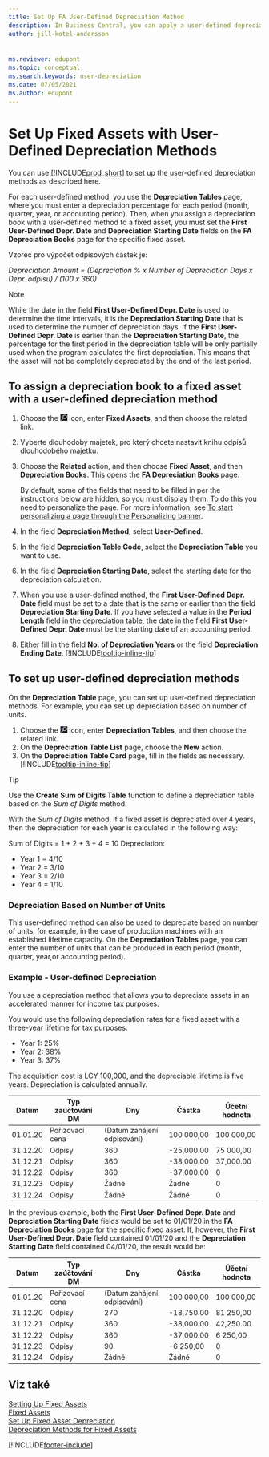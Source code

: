 ```yaml
---
title: Set Up FA User-Defined Depreciation Method
description: In Business Central, you can apply a user-defined depreciation method for defining your asset's depreciation method on the Fixed Asset Card page.
author: jill-kotel-andersson


ms.reviewer: edupont
ms.topic: conceptual
ms.search.keywords: user-depreciation
ms.date: 07/05/2021
ms.author: edupont
---
```


# Set Up Fixed Assets with User-Defined Depreciation Methods

You can use [!INCLUDE[prod_short](includes/prod_short.md)] to set up the user-defined depreciation methods as described here.

For each user-defined method, you use the **Depreciation Tables** page, where you must enter a depreciation percentage for each period (month, quarter, year, or accounting period). Then, when you assign a depreciation book with a user-defined method to a fixed asset, you must set the **First User-Defined Depr. Date** and **Depreciation Starting Date** fields on the **FA Depreciation Books** page for the specific fixed asset.

Vzorec pro výpočet odpisových částek je:

*Depreciation Amount = (Depreciation % x Number of Depreciation Days x Depr. odpisu) / (100 x 360)*


> [!NOTE]  
> While the date in the field **First User-Defined Depr. Date** is used to determine the time intervals, it is the **Depreciation Starting Date** that is used to determine the number of depreciation days. If the **First User-Defined Depr. Date** is earlier than the **Depreciation Starting Date**, the percentage for the first period in the depreciation table will be only partially used when the program calculates the first depreciation. This means that the asset will not be completely depreciated by the end of the last period.

## To assign a depreciation book to a fixed asset with a user-defined depreciation method

1. Choose the ![Lightbulb that opens the Tell Me feature.](media/ui-search/search_small.png "Tell me what you want to do") icon, enter **Fixed Assets**, and then choose the related link.
2. Vyberte dlouhodobý majetek, pro který chcete nastavit knihu odpisů dlouhodobého majetku.
3. Choose the **Related** action, and then choose **Fixed Asset**, and then **Depreciation Books**. This opens the **FA Depreciation Books** page.

   By default, some of the fields that need to be filled in per the instructions below are hidden, so you must display them. To do this you need to personalize the page. For more information, see [To start personalizing a page through the Personalizing banner](ui-personalization-user.md#to-start-personalizing-a-page-through-the-personalizing-banner).
4. In the field **Depreciation Method**, select **User-Defined**.
5. In the field **Depreciation Table Code**, select the **Depreciation Table** you want to use.
6. In the field **Depreciation Starting Date**, select the starting date for the depreciation calculation.
7. When you use a user-defined method, the **First User-Defined Depr. Date** field must be set to a date that is the same or earlier than the field **Depreciation Starting Date**. If you have selected a value in the **Period Length** field in the depreciation table, the date in the field **First User-Defined Depr. Date** must be the starting date of an accounting period.
8. Either fill in the field **No. of Depreciation Years** or the field **Depreciation Ending Date**. [!INCLUDE[tooltip-inline-tip](includes/tooltip-inline-tip_md.md)]

## To set up user-defined depreciation methods

On the **Depreciation Table** page, you can set up user-defined depreciation methods. For example, you can set up depreciation based on number of units.

1. Choose the ![Lightbulb that opens the Tell Me feature.](media/ui-search/search_small.png "Tell me what you want to do") icon, enter **Depreciation Tables**, and then choose the related link.
2. On the **Depreciation Table List** page, choose the **New** action.
3. On the **Depreciation Table Card** page, fill in the fields as necessary. [!INCLUDE[tooltip-inline-tip](includes/tooltip-inline-tip_md.md)]

> [!TIP]
> Use the **Create Sum of Digits Table** function to define a depreciation table based on the *Sum of Digits* method.

With the *Sum of Digits* method, if a fixed asset is depreciated over 4 years, then the depreciation for each year is calculated in the following way:

Sum of Digits = 1 + 2 + 3 + 4 = 10
Depreciation:

* Year 1 = 4/10
* Year 2 = 3/10
* Year 3 = 2/10
* Year 4 = 1/10

### Depreciation Based on Number of Units

This user-defined method can also be used to depreciate based on number of units, for example, in the case of production machines with an established lifetime capacity. On the **Depreciation Tables** page, you can enter the number of units that can be produced in each period (month, quarter, year,or accounting period).

### Example - User-defined Depreciation

You use a depreciation method that allows you to depreciate assets in an accelerated manner for income tax purposes.

You would use the following depreciation rates for a fixed asset with a three-year lifetime for tax purposes:

* Year 1: 25%
* Year 2: 38%
* Year 3: 37%

The acquisition cost is LCY 100,000, and the depreciable lifetime is five years. Depreciation is calculated annually.

| Datum | Typ zaúčtování DM | Dny | Částka | Účetní hodnota |
| --- | --- | --- | --- | --- |
| 01.01.20 | Pořizovací cena | (Datum zahájení odpisování) | 100 000,00 | 100 000,00 |
| 31.12.20 | Odpisy | 360 | -25,000.00 | 75 000,00 |
| 31.12.21 | Odpisy | 360 | -38,000.00 | 37,000.00 |
| 31.12.22 | Odpisy | 360 | -37,000.00 | 0 |
| 31,12.23 | Odpisy | Žádné | Žádné | 0 |
| 31.12.24 | Odpisy | Žádné | Žádné | 0 |

In the previous example, both the **First User-Defined Depr. Date** and **Depreciation Starting Date** fields would be set to 01/01/20 in the **FA Depreciation Books** page for the specific fixed asset. If, however, the **First User-Defined Depr. Date** field contained 01/01/20 and the **Depreciation Starting Date** field contained 04/01/20, the result would be:

| Datum | Typ zaúčtování DM | Dny | Částka | Účetní hodnota |
| --- | --- | --- | --- | --- |
| 01.01.20 | Pořizovací cena | (Datum zahájení odpisování) | 100 000,00 | 100 000,00 |
| 31.12.20 | Odpisy | 270 | -18,750.00 | 81 250,00 |
| 31.12.21 | Odpisy | 360 | -38,000.00 | 42,250.00 |
| 31.12.22 | Odpisy | 360 | -37,000.00 | 6 250,00 |
| 31,12.23 | Odpisy | 90 | -6 250,00 | 0 |
| 31.12.24 | Odpisy | Žádné | Žádné | 0 |


## Viz také
[Setting Up Fixed Assets](fa-setup.md)  
[Fixed Assets](fa-manage.md)  
[Set Up Fixed Asset Depreciation](fa-how-setup-depreciation.md)  
[Depreciation Methods for Fixed Assets](fa-depreciation-methods.md)

[!INCLUDE[footer-include](includes/footer-banner.md)]
